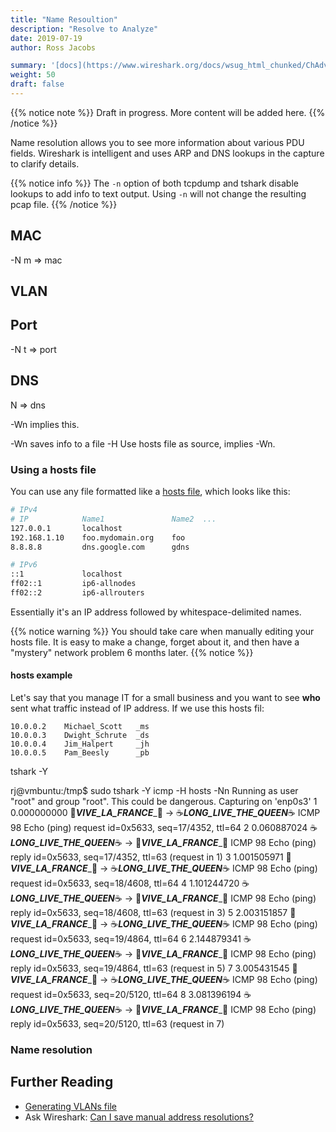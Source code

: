 ```yaml
---
title: "Name Resoultion"
description: "Resolve to Analyze"
date: 2019-07-19
author: Ross Jacobs

summary: '[docs](https://www.wireshark.org/docs/wsug_html_chunked/ChAdvNameResolutionSection.html)'
weight: 50
draft: false
---
```


{{% notice note %}}
Draft in progress. More content will be added here.
{{% /notice %}}

Name resolution allows you to see more information about various PDU fields.
Wireshark is intelligent and uses ARP and DNS lookups in the capture to clarify details.

{{% notice info %}}
The `-n` option of both tcpdump and tshark disable lookups to add info to text output.
Using `-n` will not change the resulting pcap file.
{{% /notice %}}

## MAC

-N  m => mac

## VLAN

## Port

-N  t => port

## DNS

  N => dns

-Wn implies this.

-Wn saves info to a file
-H Use hosts file as source, implies -Wn.

### Using a hosts file

You can use any file formatted like a [hosts file](http://man7.org/linux/man-pages/man5/hosts.5.html), which looks like this:

```sh
# IPv4
# IP            Name1               Name2  ...
127.0.0.1       localhost
192.168.1.10    foo.mydomain.org    foo
8.8.8.8         dns.google.com      gdns

# IPv6
::1             localhost
ff02::1         ip6-allnodes
ff02::2         ip6-allrouters
```

Essentially it's an IP address followed by whitespace-delimited names.

{{% notice warning %}}
You should take care when manually editing your hosts file.
It is easy to make a change, forget about it, and then have a "mystery" network problem 6 months later.
{{% notice %}}

#### hosts example

Let's say that you manage IT for a small business and you want to see
__who__ sent what traffic instead of IP address.
If we use this hosts fil:

```hosts
10.0.0.2    Michael_Scott   _ms
10.0.0.3    Dwight_Schrute  _ds
10.0.0.4    Jim_Halpert     _jh
10.0.0.5    Pam_Beesly      _pb
```

tshark -Y

rj@vmbuntu:/tmp$ sudo tshark -Y icmp -H hosts -Nn
Running as user "root" and group "root". This could be dangerous.
Capturing on 'enp0s3'
    1 0.000000000 🥖_____VIVE_LA_FRANCE______🥖 → ☕___LONG_LIVE_THE_QUEEN___☕ ICMP 98 Echo (ping) request  id=0x5633, seq=17/4352, ttl=64
    2 0.060887024 ☕___LONG_LIVE_THE_QUEEN___☕ → 🥖_____VIVE_LA_FRANCE______🥖 ICMP 98 Echo (ping) reply    id=0x5633, seq=17/4352, ttl=63 (request in 1)
    3 1.001505971 🥖_____VIVE_LA_FRANCE______🥖 → ☕___LONG_LIVE_THE_QUEEN___☕ ICMP 98 Echo (ping) request  id=0x5633, seq=18/4608, ttl=64
    4 1.101244720 ☕___LONG_LIVE_THE_QUEEN___☕ → 🥖_____VIVE_LA_FRANCE______🥖 ICMP 98 Echo (ping) reply    id=0x5633, seq=18/4608, ttl=63 (request in 3)
    5 2.003151857 🥖_____VIVE_LA_FRANCE______🥖 → ☕___LONG_LIVE_THE_QUEEN___☕ ICMP 98 Echo (ping) request  id=0x5633, seq=19/4864, ttl=64
    6 2.144879341 ☕___LONG_LIVE_THE_QUEEN___☕ → 🥖_____VIVE_LA_FRANCE______🥖 ICMP 98 Echo (ping) reply    id=0x5633, seq=19/4864, ttl=63 (request in 5)
    7 3.005431545 🥖_____VIVE_LA_FRANCE______🥖 → ☕___LONG_LIVE_THE_QUEEN___☕ ICMP 98 Echo (ping) request  id=0x5633, seq=20/5120, ttl=64
    8 3.081396194 ☕___LONG_LIVE_THE_QUEEN___☕ → 🥖_____VIVE_LA_FRANCE______🥖 ICMP 98 Echo (ping) reply    id=0x5633, seq=20/5120, ttl=63 (request in 7)


### Name resolution

## Further Reading

* [Generating VLANs file](https://osqa-ask.wireshark.org/questions/63009/generate-vlans-file)
* Ask Wireshark: [Can I save manual address resolutions?](https://osqa-ask.wireshark.org/questions/9173/can-i-save-manual-address-resolutions)
